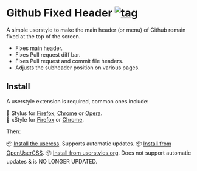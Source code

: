 # Github Fixed Header [![tag](https://img.shields.io/github/tag/StylishThemes/GitHub-FixedHeader.svg)](https://github.com/StylishThemes/GitHub-FixedHeader/tags)

A simple userstyle to make the main header (or menu) of Github remain fixed at the top of the screen.

* Fixes main header.
* Fixes Pull request diff bar.
* Fixes Pull request and commit file headers.
* Adjusts the subheader position on various pages.

## Install

A userstyle extension is required, common ones include:

🎨 Stylus for [Firefox](https://addons.mozilla.org/en-US/firefox/addon/styl-us/), [Chrome](https://chrome.google.com/webstore/detail/stylus/clngdbkpkpeebahjckkjfobafhncgmne) or [Opera](https://addons.opera.com/en-gb/extensions/details/stylus/).<br>
🎨 xStyle for [Firefox](https://addons.mozilla.org/firefox/addon/xstyle/) or [Chrome](https://chrome.google.com/webstore/detail/xstyle/hncgkmhphmncjohllpoleelnibpmccpj).

Then:

📦 [Install the usercss](https://raw.githubusercontent.com/StylishThemes/GitHub-FixedHeader/master/github-fixed-header.user.css). Supports automatic updates.
📦 [Install from OpenUserCSS](https://openusercss.org/theme/5a514de3d4c8c00b00837103).
📦 [Install from userstyles.org](https://userstyles.org/styles/124438). Does not support automatic updates & is NO LONGER UPDATED.
